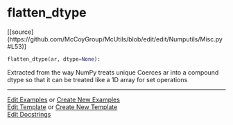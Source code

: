 # <a id="McUtils.Numputils.Misc.flatten_dtype">flatten_dtype</a>
<div class="docs-source-link" markdown="1">
[[source](https://github.com/McCoyGroup/McUtils/blob/edit/edit/Numputils/Misc.py#L53)]
</div>

```python
flatten_dtype(ar, dtype=None): 
```
Extracted from the way NumPy treats unique
    Coerces ar into a compound dtype so that it can be treated
    like a 1D array for set operations 



___

[Edit Examples](https://github.com/McCoyGroup/McUtils/edit/gh-pages/ci/examples/McUtils/Numputils/Misc/flatten_dtype.md) or 
[Create New Examples](https://github.com/McCoyGroup/McUtils/new/gh-pages/?filename=ci/examples/McUtils/Numputils/Misc/flatten_dtype.md) <br/>
[Edit Template](https://github.com/McCoyGroup/McUtils/edit/gh-pages/ci/docs/McUtils/Numputils/Misc/flatten_dtype.md) or 
[Create New Template](https://github.com/McCoyGroup/McUtils/new/gh-pages/?filename=ci/docs/templates/McUtils/Numputils/Misc/flatten_dtype.md) <br/>
[Edit Docstrings](https://github.com/McCoyGroup/McUtils/edit/edit/Numputils/Misc.py#L53?message=Update%20Docs)